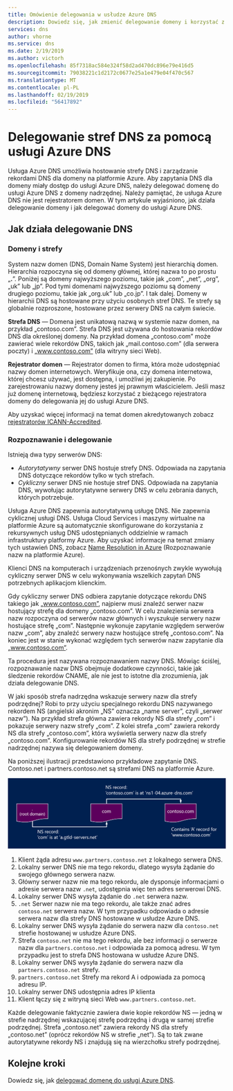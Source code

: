 ```yaml
---
title: Omówienie delegowania w usłudze Azure DNS
description: Dowiedz się, jak zmienić delegowanie domeny i korzystać z serwerów nazw usługi Azure DNS do zapewniania hostingu domeny.
services: dns
author: vhorne
ms.service: dns
ms.date: 2/19/2019
ms.author: victorh
ms.openlocfilehash: 85f7318ac584e324f58d2ad470dc896e79e416d5
ms.sourcegitcommit: 79038221c1d2172c0677e25a1e479e04f470c567
ms.translationtype: MT
ms.contentlocale: pl-PL
ms.lasthandoff: 02/19/2019
ms.locfileid: "56417892"
---
```

# <a name="delegation-of-dns-zones-with-azure-dns"></a>Delegowanie stref DNS za pomocą usługi Azure DNS

Usługa Azure DNS umożliwia hostowanie strefy DNS i zarządzanie rekordami DNS dla domeny na platformie Azure. Aby zapytania DNS dla domeny miały dostęp do usługi Azure DNS, należy delegować domenę do usługi Azure DNS z domeny nadrzędnej. Należy pamiętać, że usługa Azure DNS nie jest rejestratorem domen. W tym artykule wyjaśniono, jak działa delegowanie domeny i jak delegować domeny do usługi Azure DNS.

## <a name="how-dns-delegation-works"></a>Jak działa delegowanie DNS

### <a name="domains-and-zones"></a>Domeny i strefy

System nazw domen (DNS, Domain Name System) jest hierarchią domen. Hierarchia rozpoczyna się od domeny głównej, której nazwa to po prostu „**.**”.  Poniżej są domeny najwyższego poziomu, takie jak „com”, „net”, „org”, „uk” lub „jp”.  Pod tymi domenami najwyższego poziomu są domeny drugiego poziomu, takie jak „org.uk” lub „co.jp”.  I tak dalej. Domeny w hierarchii DNS są hostowane przy użyciu osobnych stref DNS. Te strefy są globalnie rozproszone, hostowane przez serwery DNS na całym świecie.

**Strefa DNS** — Domena jest unikatową nazwą w systemie nazw domen, na przykład „contoso.com”. Strefa DNS jest używana do hostowania rekordów DNS dla określonej domeny. Na przykład domena „contoso.com” może zawierać wiele rekordów DNS, takich jak „mail.contoso.com” (dla serwera poczty) i „www.contoso.com” (dla witryny sieci Web).

**Rejestrator domen** — Rejestrator domen to firma, która może udostępniać nazwy domen internetowych. Weryfikuje ona, czy domena internetowa, której chcesz używać, jest dostępna, i umożliwi jej zakupienie. Po zarejestrowaniu nazwy domeny jesteś jej prawnym właścicielem. Jeśli masz już domenę internetową, będziesz korzystać z bieżącego rejestratora domeny do delegowania jej do usługi Azure DNS.

Aby uzyskać więcej informacji na temat domen akredytowanych zobacz [rejestratorów ICANN-Accredited](https://www.icann.org/registrar-reports/accredited-list.html).

### <a name="resolution-and-delegation"></a>Rozpoznawanie i delegowanie

Istnieją dwa typy serwerów DNS:

* *Autorytatywny* serwer DNS hostuje strefy DNS. Odpowiada na zapytania DNS dotyczące rekordów tylko w tych strefach.
* *Cykliczny* serwer DNS nie hostuje stref DNS. Odpowiada na zapytania DNS, wywołując autorytatywne serwery DNS w celu zebrania danych, których potrzebuje.

Usługa Azure DNS zapewnia autorytatywną usługę DNS.  Nie zapewnia cyklicznej usługi DNS. Usługa Cloud Services i maszyny wirtualne na platformie Azure są automatycznie skonfigurowane do korzystania z rekursywnych usług DNS udostępnianych oddzielnie w ramach infrastruktury platformy Azure. Aby uzyskać informacje na temat zmiany tych ustawień DNS, zobacz [Name Resolution in Azure](../virtual-network/virtual-networks-name-resolution-for-vms-and-role-instances.md#name-resolution-that-uses-your-own-dns-server) (Rozpoznawanie nazw na platformie Azure).

Klienci DNS na komputerach i urządzeniach przenośnych zwykle wywołują cykliczny serwer DNS w celu wykonywania wszelkich zapytań DNS potrzebnych aplikacjom klienckim.

Gdy cykliczny serwer DNS odbiera zapytanie dotyczące rekordu DNS takiego jak „www.contoso.com”, najpierw musi znaleźć serwer nazw hostujący strefę dla domeny „contoso.com”. W celu znalezienia serwera nazw rozpoczyna od serwerów nazw głównych i wyszukuje serwery nazw hostujące strefę „com”. Następnie wykonuje zapytanie względem serwerów nazw „com”, aby znaleźć serwery nazw hostujące strefę „contoso.com”.  Na koniec jest w stanie wykonać względem tych serwerów nazw zapytanie dla „www.contoso.com”.

Ta procedura jest nazywana rozpoznawaniem nazwy DNS. Mówiąc ściślej, rozpoznawanie nazw DNS obejmuje dodatkowe czynności, takie jak śledzenie rekordów CNAME, ale nie jest to istotne dla zrozumienia, jak działa delegowanie DNS.

W jaki sposób strefa nadrzędna wskazuje serwery nazw dla strefy podrzędnej? Robi to przy użyciu specjalnego rekordu DNS nazywanego rekordem NS (angielski akronim „NS” oznacza „name server”, czyli „serwer nazw”). Na przykład strefa główna zawiera rekordy NS dla strefy „com” i pokazuje serwery nazw strefy „com”. Z kolei strefa „com” zawiera rekordy NS dla strefy „contoso.com”, która wyświetla serwery nazw dla strefy „contoso.com”. Konfigurowanie rekordów NS dla strefy podrzędnej w strefie nadrzędnej nazywa się delegowaniem domeny.

Na poniższej ilustracji przedstawiono przykładowe zapytanie DNS. Contoso.net i partners.contoso.net są strefami DNS na platformie Azure.

![Dns-nameserver](./media/dns-domain-delegation/image1.png)

1. Klient żąda adresu `www.partners.contoso.net` z lokalnego serwera DNS.
2. Lokalny serwer DNS nie ma tego rekordu, dlatego wysyła żądanie do swojego głównego serwera nazw.
3. Główny serwer nazw nie ma tego rekordu, ale dysponuje informacjami o adresie serwera nazw `.net`, udostępnia więc ten adres serwerowi DNS.
4. Lokalny serwer DNS wysyła żądanie do `.net` serwera nazw.
5. `.net` Serwer nazw nie ma tego rekordu, ale także znać adres `contoso.net` serwera nazw. W tym przypadku odpowiada o adresie serwera nazw dla strefy DNS hostowane w usłudze Azure DNS.
6. Lokalny serwer DNS wysyła żądanie do serwera nazw dla `contoso.net` strefie hostowanej w usłudze Azure DNS.
7. Strefa `contoso.net` nie ma tego rekordu, ale bez informacji o serwerze nazw dla `partners.contoso.net` i odpowiada za pomocą adresu. W tym przypadku jest to strefa DNS hostowana w usłudze Azure DNS.
8. Lokalny serwer DNS wysyła żądanie do serwera nazw dla `partners.contoso.net` strefy.
9. `partners.contoso.net` Strefy ma rekord A i odpowiada za pomocą adresu IP.
10. Lokalny serwer DNS udostępnia adres IP klienta
11. Klient łączy się z witryną sieci Web `www.partners.contoso.net`.

Każde delegowanie faktycznie zawiera dwie kopie rekordów NS — jedną w strefie nadrzędnej wskazującej strefę podrzędną i drugą w samej strefie podrzędnej. Strefa „contoso.net” zawiera rekordy NS dla strefy „contoso.net” (oprócz rekordów NS w strefie „net”). Są to tak zwane autorytatywne rekordy NS i znajdują się na wierzchołku strefy podrzędnej.

## <a name="next-steps"></a>Kolejne kroki

Dowiedz się, jak [delegować domenę do usługi Azure DNS](dns-delegate-domain-azure-dns.md).

